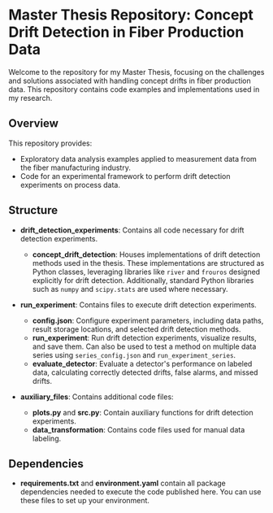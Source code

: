 # Master Thesis Repository: Concept Drift Detection in Fiber Production Data

Welcome to the repository for my Master Thesis, focusing on the challenges and solutions associated with handling concept drifts in fiber production data. This repository contains code examples and implementations used in my research.

## Overview

This repository provides:

- Exploratory data analysis examples applied to measurement data from the fiber manufacturing industry.
- Code for an experimental framework to perform drift detection experiments on process data.

## Structure

- **drift_detection_experiments**: Contains all code necessary for drift detection experiments.
  - **concept_drift_detection**: Houses implementations of drift detection methods used in the thesis. These implementations are structured as Python classes, leveraging libraries like `river` and `frouros` designed explicitly for drift detection. Additionally, standard Python libraries such as `numpy` and `scipy.stats` are used where necessary.

- **run_experiment**: Contains files to execute drift detection experiments.
  - **config.json**: Configure experiment parameters, including data paths, result storage locations, and selected drift detection methods.
  - **run_experiment**: Run drift detection experiments, visualize results, and save them. Can also be used to test a method on multiple data series using `series_config.json` and `run_experiment_series`.
  - **evaluate_detector**: Evaluate a detector's performance on labeled data, calculating correctly detected drifts, false alarms, and missed drifts.

- **auxiliary_files**: Contains additional code files:
  - **plots.py** and **src.py**: Contain auxiliary functions for drift detection experiments.
  - **data_transformation**: Contains code files used for manual data labeling.

## Dependencies

- **requirements.txt** and **environment.yaml** contain all package dependencies needed to execute the code published here. You can use these files to set up your environment.
